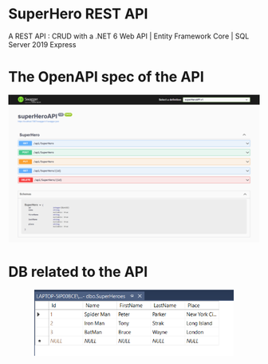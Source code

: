 ﻿# SuperHero REST API

A REST API : CRUD with a .NET 6 Web API | Entity Framework Core | SQL Server 2019 Express

# The OpenAPI spec of the API
<p align="center">
  <img src="imgs/Swagger.png" width="'400'">
 </p>

# DB related to the API 

<p align="center">
  <img src="imgs/db.png" width="400">
 </p>
